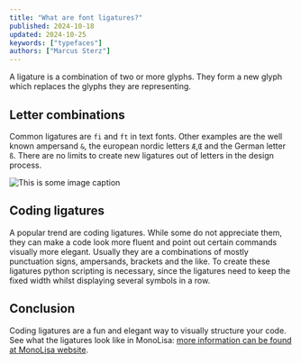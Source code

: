 ```yaml
---
title: "What are font ligatures?"
published: 2024-10-18
updated: 2024-10-25
keywords: ["typefaces"]
authors: ["Marcus Sterz"]
---
```


A ligature is a combination of two or more glyphs. They form a new glyph which replaces the glyphs they are representing.

## Letter combinations

Common ligatures are `fi` and `ft` in text fonts. Other examples are the well known ampersand `&`, the european nordic letters `Æ`,`Œ` and the German letter `ß`. There are no limits to create new ligatures out of letters in the design process.

![This is some image caption](/images/demo.png)

## Coding ligatures

A popular trend are coding ligatures. While some do not appreciate them, they can make a code look more fluent and point out certain commands visually more elegant. Usually they are a combinations of mostly punctuation signs, ampersands, brackets and the like. To create these ligatures python scripting is necessary, since the ligatures need to keep the fixed width whilst displaying several symbols in a row.

## Conclusion

Coding ligatures are a fun and elegant way to visually structure your code. See what the ligatures look like in MonoLisa: [more information can be found at MonoLisa website](https://monolisa.dev).

